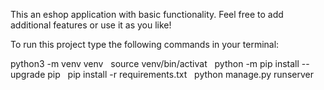 This an eshop application with basic functionality. Feel free to add additional features or use it as you like!

To run this project type the following commands in your terminal:

python3 -m venv venv &nbsp;
source venv/bin/activat &nbsp;
python -m pip install --upgrade pip &nbsp;
pip install -r requirements.txt &nbsp;
python manage.py runserver
